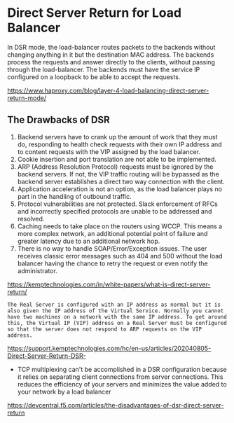 
# Direct Server Return for Load Balancer

In DSR mode, the load-balancer routes packets to the backends without changing anything in it but the destination MAC address.  The backends process the requests and answer directly to the clients, without passing through the load-balancer.  The backends must have the service IP configured on a loopback to be able to accept the requests.

https://www.haproxy.com/blog/layer-4-load-balancing-direct-server-return-mode/

## The Drawbacks of DSR

1. Backend servers have to crank up the amount of work that they must do, responding to health check requests with their own IP address and to content requests with the VIP assigned  by the load balancer.
2. Cookie insertion and port translation are not able to be implemented.
3. ARP (Address Resolution Protocol) requests must be ignored by the backend servers. If not, the VIP traffic routing will be bypassed as the backend server establishes a direct two way connection with the client.
4. Application acceleration is not an option, as the load balancer plays no part in the handling of outbound traffic.
5. Protocol vulnerabilities are not protected. Slack enforcement of RFCs and incorrectly specified protocols are unable to be addressed and resolved.
6. Caching needs to take place on the routers using WCCP. This means a more complex network, an additional potential point of failure and greater latency due to an additional network hop.
7. There is no way to handle SOAP/Error/Exception issues. The user receives classic error messages such as 404 and 500 without the load balancer having the chance to retry the request or even notify the administrator.

https://kemptechnologies.com/in/white-papers/what-is-direct-server-return/

 ```
 The Real Server is configured with an IP address as normal but it is also given the IP address of the Virtual Service. Normally you cannot have two machines on a network with the same IP address. To get around this, the Virtual IP (VIP) address on a Real Server must be configured so that the server does not respond to ARP requests on the VIP address.
 ```
 https://support.kemptechnologies.com/hc/en-us/articles/202040805-Direct-Server-Return-DSR-

* TCP multiplexing can't be accomplished in a DSR configuration because it relies on separating client connections from server connections. This reduces the efficiency of your servers and minimizes the value added to your network by a load balancer


https://devcentral.f5.com/articles/the-disadvantages-of-dsr-direct-server-return


